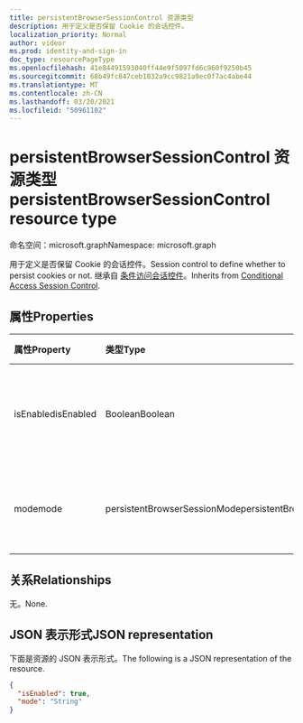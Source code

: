 ```yaml
---
title: persistentBrowserSessionControl 资源类型
description: 用于定义是否保留 Cookie 的会话控件。
localization_priority: Normal
author: videor
ms.prod: identity-and-sign-in
doc_type: resourcePageType
ms.openlocfilehash: 41e84491593040ff44e9f5097fd6c960f9250b45
ms.sourcegitcommit: 68b49fc847ceb1032a9cc9821a9ec0f7ac4abe44
ms.translationtype: MT
ms.contentlocale: zh-CN
ms.lasthandoff: 03/20/2021
ms.locfileid: "50961102"
---
```

# <a name="persistentbrowsersessioncontrol-resource-type"></a><span data-ttu-id="e2d90-103">persistentBrowserSessionControl 资源类型</span><span class="sxs-lookup"><span data-stu-id="e2d90-103">persistentBrowserSessionControl resource type</span></span>

<span data-ttu-id="e2d90-104">命名空间：microsoft.graph</span><span class="sxs-lookup"><span data-stu-id="e2d90-104">Namespace: microsoft.graph</span></span>

<span data-ttu-id="e2d90-105">用于定义是否保留 Cookie 的会话控件。</span><span class="sxs-lookup"><span data-stu-id="e2d90-105">Session control to define whether to persist cookies or not.</span></span> <span data-ttu-id="e2d90-106">继承自 [条件访问会话控件](conditionalaccesssessioncontrol.md)。</span><span class="sxs-lookup"><span data-stu-id="e2d90-106">Inherits from [Conditional Access Session Control](conditionalaccesssessioncontrol.md).</span></span>

## <a name="properties"></a><span data-ttu-id="e2d90-107">属性</span><span class="sxs-lookup"><span data-stu-id="e2d90-107">Properties</span></span>

| <span data-ttu-id="e2d90-108">属性</span><span class="sxs-lookup"><span data-stu-id="e2d90-108">Property</span></span>     | <span data-ttu-id="e2d90-109">类型</span><span class="sxs-lookup"><span data-stu-id="e2d90-109">Type</span></span>        | <span data-ttu-id="e2d90-110">说明</span><span class="sxs-lookup"><span data-stu-id="e2d90-110">Description</span></span> |
|:-------------|:------------|:------------|
|<span data-ttu-id="e2d90-111">isEnabled</span><span class="sxs-lookup"><span data-stu-id="e2d90-111">isEnabled</span></span>     |<span data-ttu-id="e2d90-112">Boolean</span><span class="sxs-lookup"><span data-stu-id="e2d90-112">Boolean</span></span>      | <span data-ttu-id="e2d90-113">指定是否启用会话控件。</span><span class="sxs-lookup"><span data-stu-id="e2d90-113">Specifies whether the session control is enabled.</span></span> |
|<span data-ttu-id="e2d90-114">mode</span><span class="sxs-lookup"><span data-stu-id="e2d90-114">mode</span></span>|<span data-ttu-id="e2d90-115">persistentBrowserSessionMode</span><span class="sxs-lookup"><span data-stu-id="e2d90-115">persistentBrowserSessionMode</span></span>| <span data-ttu-id="e2d90-116">可取值为：`always`、`never`。</span><span class="sxs-lookup"><span data-stu-id="e2d90-116">Possible values are: `always`, `never`.</span></span>|

## <a name="relationships"></a><span data-ttu-id="e2d90-117">关系</span><span class="sxs-lookup"><span data-stu-id="e2d90-117">Relationships</span></span>

<span data-ttu-id="e2d90-118">无。</span><span class="sxs-lookup"><span data-stu-id="e2d90-118">None.</span></span>

## <a name="json-representation"></a><span data-ttu-id="e2d90-119">JSON 表示形式</span><span class="sxs-lookup"><span data-stu-id="e2d90-119">JSON representation</span></span>

<span data-ttu-id="e2d90-120">下面是资源的 JSON 表示形式。</span><span class="sxs-lookup"><span data-stu-id="e2d90-120">The following is a JSON representation of the resource.</span></span>

<!-- {
  "blockType": "resource",
  "optionalProperties": [

  ],
  "@odata.type": "microsoft.graph.persistentBrowserSessionControl",
  "baseType": "microsoft.graph.conditionalAccessSessionControl"
}-->

```json
{
  "isEnabled": true,
  "mode": "String"
}
```

<!-- uuid: 16cd6b66-4b1a-43a1-adaf-3a886856ed98
2019-02-04 14:57:30 UTC -->
<!-- {
  "type": "#page.annotation",
  "description": "persistentBrowserSessionControl resource",
  "keywords": "",
  "section": "documentation",
  "tocPath": ""
}-->

